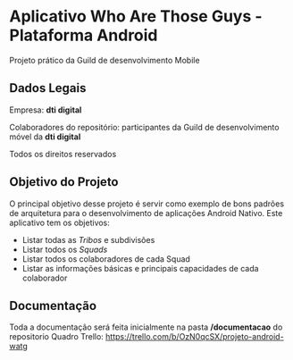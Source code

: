 # Aplicativo Who Are Those Guys - Plataforma Android
Projeto prático da Guild de desenvolvimento Mobile

## Dados Legais
Empresa: **dti digital**

Colaboradores do repositório: participantes da Guild de desenvolvimento móvel da **dti digital**

Todos os direitos reservados


## Objetivo do Projeto
O principal objetivo desse projeto é servir como exemplo de bons padrões de arquitetura para o desenvolvimento de aplicações Android Nativo.
Este aplicativo tem os objetivos:
* Listar todas as _Tribos_  e subdivisões
* Listar todos os _Squads_ 
* Listar todos os colaboradores de cada Squad 
* Listar as informações básicas e principais capacidades de cada colaborador


## Documentação
Toda a documentação será feita inicialmente na pasta **/documentacao** do repositorio
Quadro Trello: https://trello.com/b/OzN0qcSX/projeto-android-watg


